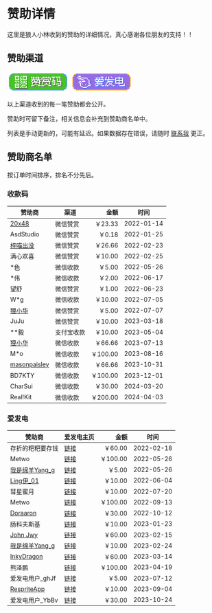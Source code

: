 # 赞助详情

这里是狼人小林收到的赞助的详细情况，真心感谢各位朋友的支持！！

## 赞助渠道

[![赞赏码](images/badge-payqr@2x.png)](payment-qr-codes.md)
[![爱发电](images/badge-afdian@2x.png)](https://afdian.net/@takwolf)

以上渠道收到的每一笔赞助都会公开。

赞助时可留下备注，相关信息会补充到赞助商名单中。

列表是手动更新的，可能有延迟。如果数据存在错误，请随时 [联系我](https://github.com/TakWolf/TakWolf/issues) 更正。

## 赞助商名单

按订单时间排序，排名不分先后。

### 收款码

| 赞助商                                                          | 渠道    |      金额 | 时间         |
|--------------------------------------------------------------|-------|--------:|------------|
| [20x48](https://github.com/20x48)                            | 微信赞赏  |  ￥23.33 | 2022-01-14 |
| AsdStudio                                                    | 微信赞赏  |   ￥0.18 | 2022-01-25 |
| [梓喵出没](https://www.azimiao.com)                              | 微信赞赏  |  ￥26.66 | 2022-02-23 |
| 满心欢喜                                                         | 微信赞赏  |  ￥10.00 | 2022-02-25 |
| *色                                                           | 微信收款  |   ￥5.00 | 2022-05-26 |
| *伟                                                           | 微信收款  |   ￥2.00 | 2022-06-17 |
| 望舒                                                           | 微信赞赏  |   ￥1.00 | 2022-06-23 |
| W*g                                                          | 微信收款  |  ￥10.00 | 2022-07-05 |
| [狸小华](https://github.com/huage2580)                          | 微信赞赏  |   ￥5.00 | 2022-07-07 |
| JuJu                                                         | 微信赞赏  |  ￥10.00 | 2023-03-18 |
| **毅                                                          | 支付宝收款 |  ￥10.00 | 2023-05-04 |
| [狸小华](https://github.com/huage2580)                          | 微信收款  |  ￥66.66 | 2023-07-13 |
| M*o                                                          | 微信收款  | ￥100.00 | 2023-08-16 |
| [masonpaisley](https://apps.apple.com/cn/app/-/id6444766871) | 微信收款  |  ￥66.66 | 2023-10-31 |
| BD7KTY                                                       | 微信收款  | ￥100.00 | 2023-12-01 |
| CharSui                                                      | 微信收款  |  ￥30.00 | 2024-03-20 |
| Real!Kit                                                     | 微信收款  | ￥200.00 | 2024-04-03 |

### 爱发电

| 赞助商                                               | 爱发电主页                                                        |      金额 | 时间         |
|---------------------------------------------------|--------------------------------------------------------------|--------:|------------|
| 存折的粑粑要存钱                                          | [链接](https://afdian.net/u/47970dd2907c11ecbf1952540025c377)  |  ￥60.00 | 2022-02-18 |
| Metwo                                             | [链接](https://afdian.net/u/8d344108dcac11ec984152540025c377)  | ￥100.00 | 2022-05-26 |
| [我是绵羊Yang_g](https://space.bilibili.com/43881503) | [链接](https://afdian.net/a/sheep_realms)                      |   ￥5.00 | 2022-05-26 |
| [Ling伊_01](https://space.bilibili.com/333720901)  | [链接](https://afdian.net/a/lingyi010101)                      |  ￥10.00 | 2022-06-04 |
| 彗星蜜月                                              | [链接](https://afdian.net/a/aliene)                            |  ￥10.00 | 2022-07-20 |
| Metwo                                             | [链接](https://afdian.net/u/04fcc8c6333411ed880c52540025c377)  | ￥100.00 | 2022-09-13 |
| [Doraaron](https://twitter.com/Dorraon1)          | [链接](https://afdian.net/u/687b67ba49f311ed93eb52540025c377)  |  ￥30.00 | 2022-10-12 |
| 肠科夫斯基                                             | [链接](https://afdian.net/a/guttia)                            |  ￥10.00 | 2023-01-23 |
| [John Jwy](https://github.com/jwyjohn)            | [链接](https://afdian.net/u/d0f21d0eacca11edbe9752540025c377 ) |  ￥60.00 | 2023-02-15 |
| [我是绵羊Yang_g](https://space.bilibili.com/43881503) | [链接](https://afdian.net/a/sheep_realms)                      |  ￥10.00 | 2023-02-24 |
| [InkyDragon](https://github.com/inkydragon)       | [链接](https://afdian.net/a/inkydragon)                        |  ￥60.00 | 2023-03-14 |
| 熊泽鹏                                               | [链接](https://afdian.net/u/8b324c16de4e11ed96c952540025c377)  | ￥100.00 | 2023-04-19 |
| 爱发电用户_ghJf                                        | [链接](https://afdian.net/u/8d29fb32207e11eea6075254001e7c00)  |   ￥5.00 | 2023-07-12 |
| [RespriteApp](https://resprite.fengeon.com/)      | [链接](https://afdian.net/a/team_wiki)                         |  ￥10.00 | 2023-09-04 |
| 爱发电用户_YbBv                                        | [链接](https://afdian.net/u/c2ca5ef2723211ee9a3e5254001e7c00)  |  ￥30.00 | 2023-10-24 |
